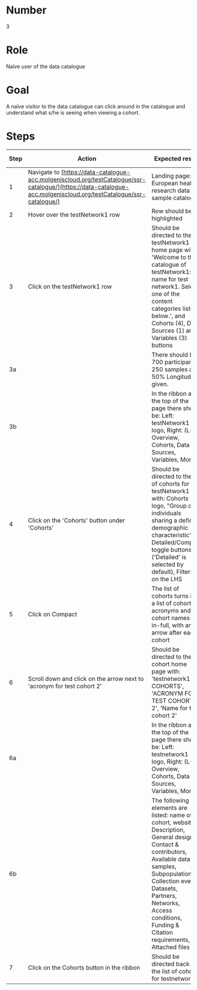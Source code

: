 # Number

3

# Role

Naïve user of the data catalogue

# Goal

A naïve visitor to the data catalogue can click around in the catalogue and understand what s/he is seeing when viewing a cohort.

# Steps

| Step | Action | Expected result | Github bug/issue | Playwright test |
| -----| -------| ----------------| -----------------| ----------------|
| 1 | Navigate to [https://data-catalogue-acc.molgeniscloud.org/testCatalogue/ssr-catalogue/](https://data-catalogue-acc.molgeniscloud.org/testCatalogue/ssr-catalogue/) | Landing page: European health research data and sample catalogue| | |
| 2 | Hover over the testNetwork1 row | Row should be highlighted | | |
| 3 | Click on the testNetwork1 row | Should be directed to the testNetwork1 home page with 'Welcome to the catalogue of testNetwork1: name for test network1. Select one of the content categories listed below.', and Cohorts (4), Data Sources (1) and Variables (3) buttons | | |
| 3a | | There should be 700 participants, 250 samples and 50% Longitudinal given. | | |
| 3b | | In the ribbon at the top of the page there should be: Left: testNetwork1 logo, Right: (L-R) Overview, Cohorts, Data Sources, Variables, More | | |
| 4 |  Click on the 'Cohorts' button under 'Cohorts' | Should be directed to the list of cohorts for testNetwork1 with: Cohorts logo, "Group of individuals sharing a defining demographic characteristic", Detailed/Compact toggle buttons ('Detailed' is selected by default), Filters on the LHS | | |
| 5 | Click on Compact | The list of cohorts turns into a list of cohort acronyms and cohort names-in-full, with an arrow after each cohort | | |
| 6 | Scroll down and click on the arrow next to 'acronym for test cohort 2' | Should be directed to the cohort home page with: 'testnetwork1 > COHORTS', 'ACRONYM FOR TEST COHORT 2', 'Name for test cohort 2' | | |
|6a ||In the ribbon at the top of the page there should be: Left: testnetwork1 logo, Right: (L-R) Overview, Cohorts, Data Sources, Variables, More | | |
| 6b ||The following elements are listed: name of cohort, website, Description, General design, Contact & contributors, Available data & samples, Subpopulations, Collection events, Datasets, Partners, Networks, Access conditions, Funding & Citation requirements, Attached files | | |
| 7 | Click on the Cohorts button in the ribbon | Should be directed back to the list of cohorts for testnetwork1 | | |
